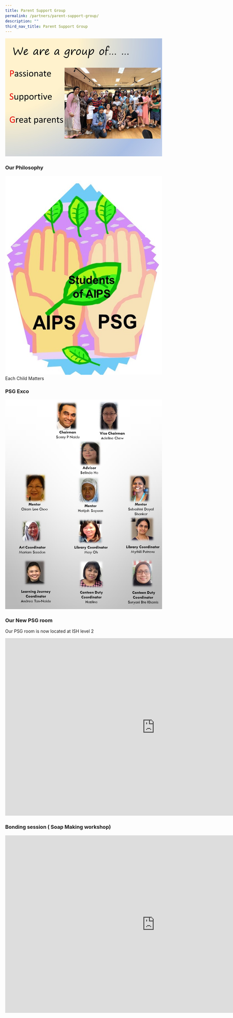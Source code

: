 ```yaml
---
title: Parent Support Group
permalink: /partners/parent-support-group/
description: ""
third_nav_title: Parent Support Group
---
```


![Parent Support Group](/images/PSG.jpg)



### Our Philosophy 

<img alt="" src="/images/psg%20logo.jpg">
Each Child Matters


### PSG Exco
	
<img alt="" src="/images/psg%20exco.jpg">

### Our New PSG room
Our PSG room is now located at ISH level 2
<iframe allowfullscreen="true" height="569" width="960" frameborder="0" src="https://docs.google.com/presentation/d/e/2PACX-1vSYOwdnZhvbmcBUf2vL1qz3O4t82-IziXSFY3WD9HwQENKgFvfN1P99FJYiK_BhRmV9Cq5zpQYvom6h/embed?start=false&amp;loop=false&amp;delayms=15000"></iframe>  
	
### Bonding session ( Soap Making workshop) 

<iframe allowfullscreen="true" height="569" width="960" frameborder="0" src="https://docs.google.com/presentation/d/e/2PACX-1vTo2fRrwn30dA9nTWyoApxww7817DQV_gweS2LrohvGwPMevTPaAnqmoPM3VwmsTiZtac_SbD6bI7Fp/embed?start=false&amp;loop=false&amp;delayms=10000"></iframe>